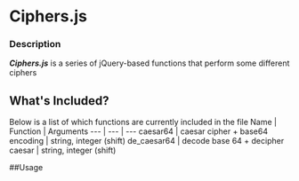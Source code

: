 # Ciphers.js

### Description
**_Ciphers.js_** is a series of jQuery-based functions that perform some different ciphers

## What's Included?
Below is a list of which functions are currently included in the file
Name | Function | Arguments
--- | --- | --- 
caesar64 | caesar cipher + base64 encoding | string, integer (shift)
de_caesar64 | decode base 64 + decipher caesar | string, integer (shift)

##Usage

